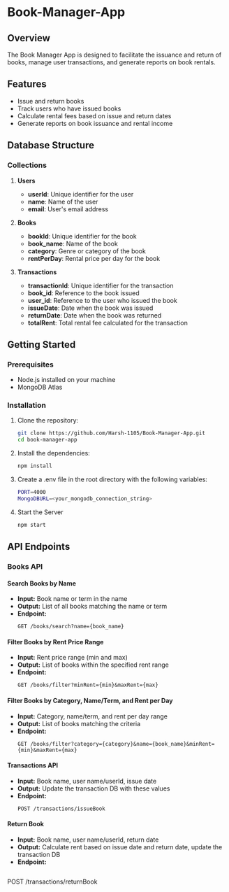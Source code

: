 # Book-Manager-App

## Overview
The Book Manager App is designed to facilitate the issuance and return of books, manage user transactions, and generate reports on book rentals.

## Features
- Issue and return books
- Track users who have issued books
- Calculate rental fees based on issue and return dates
- Generate reports on book issuance and rental income

## Database Structure
### Collections
1. **Users**
   - **userId**: Unique identifier for the user
   - **name**: Name of the user
   - **email**: User's email address

2. **Books**
   - **bookId**: Unique identifier for the book
   - **book_name**: Name of the book
   - **category**: Genre or category of the book
   - **rentPerDay**: Rental price per day for the book

3. **Transactions**
   - **transactionId**: Unique identifier for the transaction
   - **book_id**: Reference to the book issued
   - **user_id**: Reference to the user who issued the book
   - **issueDate**: Date when the book was issued
   - **returnDate**: Date when the book was returned
   - **totalRent**: Total rental fee calculated for the transaction

## Getting Started

### Prerequisites
- Node.js installed on your machine
- MongoDB Atlas

### Installation
1. Clone the repository:
   ```bash
   git clone https://github.com/Harsh-1105/Book-Manager-App.git
   cd book-manager-app
2. Install the dependencies:
   ```bash
   npm install
3. Create a .env file in the root directory with the following variables:
   ```bash
   PORT=4000
   MongoDBURL=<your_mongodb_connection_string>
4. Start the Server
   ```bash
   npm start

## API Endpoints

### Books API

#### Search Books by Name
- **Input:** Book name or term in the name
- **Output:** List of all books matching the name or term
- **Endpoint:** 
  ```http
  GET /books/search?name={book_name}

#### Filter Books by Rent Price Range
- **Input:** Rent price range (min and max)
- **Output:** List of books within the specified rent range
- **Endpoint:** 
  ```http
  GET /books/filter?minRent={min}&maxRent={max}
#### Filter Books by Category, Name/Term, and Rent per Day
- **Input:** Category, name/term, and rent per day range
- **Output:** List of books matching the criteria
- **Endpoint:** 
  ```http
  GET /books/filter?category={category}&name={book_name}&minRent={min}&maxRent={max}
#### Transactions API
- **Input:** Book name, user name/userId, issue date
- **Output:** Update the transaction DB with these values
- **Endpoint:** 
  ```http
  POST /transactions/issueBook
#### Return Book
- **Input:** Book name, user name/userId, return date
- **Output:** Calculate rent based on issue date and return date, update the transaction DB
- **Endpoint:** 
  ```http
 POST /transactions/returnBook

